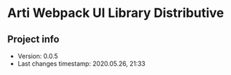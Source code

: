 # Arti Webpack UI Library Distributive

## Project info

- Version: 0.0.5
- Last changes timestamp: 2020.05.26, 21:33
